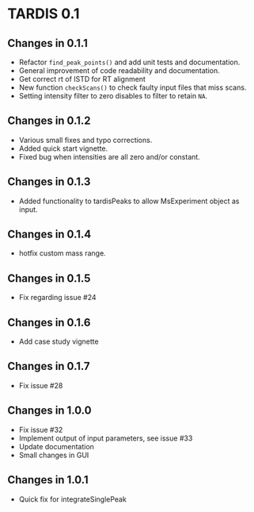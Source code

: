# TARDIS 0.1

## Changes in 0.1.1

- Refactor `find_peak_points()` and add unit tests and documentation.
- General improvement of code readability and documentation.
- Get correct rt of ISTD for RT alignment
- New function `checkScans()` to check faulty input files that miss scans.
- Setting intensity filter to zero disables to filter to retain `NA`.

## Changes in 0.1.2
- Various small fixes and typo corrections.
- Added quick start vignette.
- Fixed bug when intensities are all zero and/or constant.

## Changes in 0.1.3
- Added functionality to tardisPeaks to allow MsExperiment object as input.

## Changes in 0.1.4
- hotfix custom mass range.

## Changes in 0.1.5
- Fix regarding issue #24

## Changes in 0.1.6
- Add case study vignette

## Changes in 0.1.7
- Fix issue #28

## Changes in 1.0.0
- Fix issue #32
- Implement output of input parameters, see issue #33
- Update documentation
- Small changes in GUI

## Changes in 1.0.1
- Quick fix for integrateSinglePeak

